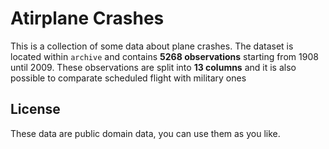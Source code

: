 # Atirplane Crashes
This is a collection of some data about plane crashes.
The dataset is located within `archive` and contains **5268 observations** starting from 1908 until 2009.
These observations are split into **13 columns** and it is also possible to comparate scheduled flight with military ones

## License

These data are public domain data, you can use them as you like.
